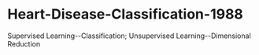 # Heart-Disease-Classification-1988
Supervised Learning--Classification; Unsupervised Learning--Dimensional Reduction
